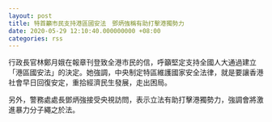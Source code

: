 ```yaml
---
layout: post
title: 特首籲市民支持港區國安法　鄧炳強稱有助打擊港獨勢力
date: 2020-05-29 12:10:40.000000000 +08:00
categories: rss
---
```


行政長官林鄭月娥在報章刊登致全港市民的信，呼籲堅定支持全國人大通過建立「港區國安法」的決定。她強調，中央制定特區維護國家安全法律，就是要讓香港社會早日回復安定，重拾經濟民生發展，走出困局。

另外，警務處處長鄧炳強接受央視訪問，表示立法有助打擊港獨勢力，強調會將激進暴力分子繩之於法。
